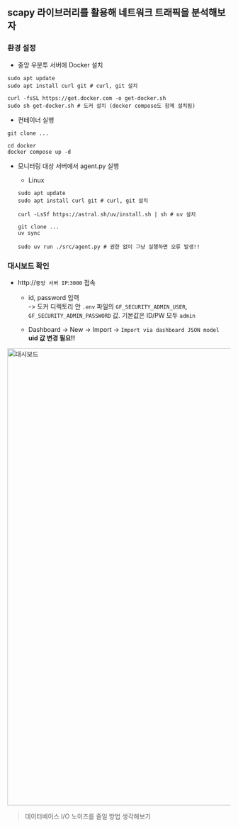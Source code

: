 ## scapy 라이브러리를 활용해 네트워크 트래픽을 분석해보자

### 환경 설정
- 중앙 우분투 서버에 Docker 설치
```shell
sudo apt update
sudo apt install curl git # curl, git 설치

curl -fsSL https://get.docker.com -o get-docker.sh
sudo sh get-docker.sh # 도커 설치 (docker compose도 함께 설치됨)
```

- 컨테이너 실행
```shell
git clone ...

cd docker
docker compose up -d
```


- 모니터링 대상 서버에서 agent.py 실행

  - Linux
  ```shell
  sudo apt update
  sudo apt install curl git # curl, git 설치

  curl -LsSf https://astral.sh/uv/install.sh | sh # uv 설치

  git clone ...
  uv sync

  sudo uv run ./src/agent.py # 권한 없이 그냥 실행하면 오류 발생!!
  ```
### 대시보드 확인
- http://`중앙 서버 IP`:`3000` 접속

  - id, password 입력  
-> 도커 디렉토리 안 `.env` 파일의 `GF_SECURITY_ADMIN_USER`, `GF_SECURITY_ADMIN_PASSWORD` 값. 기본값은 ID/PW 모두 `admin`

  - Dashboard -> New -> Import -> `Import via dashboard JSON model`  
**uid 값 변경 필요!!**

<img width="1582" height="1031" alt="대시보드" src="https://github.com/user-attachments/assets/26b503a9-84f3-4b8b-b713-98da57e112a1" />

> 데이터베이스 I/O 노이즈를 줄일 방법 생각해보기
